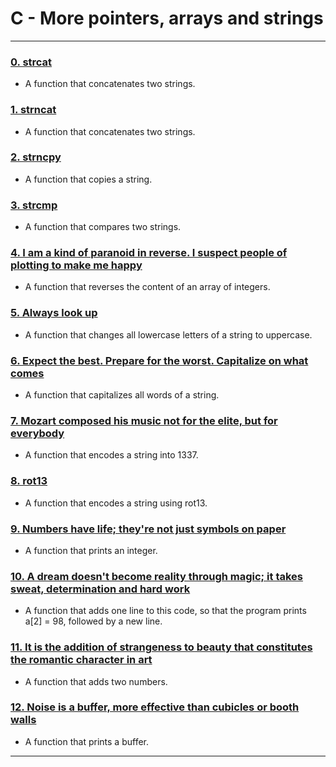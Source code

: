 # C - More pointers, arrays and strings

----

### [0. strcat](./0-strcat.c)
* A function that concatenates two strings.


### [1. strncat](./1-strncat.c)
* A function that concatenates two strings.


### [2. strncpy](./2-strncpy.c)
* A function that copies a string.


### [3. strcmp](./3-strcmp.c)
* A function that compares two strings.


### [4. I am a kind of paranoid in reverse. I suspect people of plotting to make me happy](./4-rev_array.c)
* A function that reverses the content of an array of integers.


### [5. Always look up](./5-string_toupper.c)
* A function that changes all lowercase letters of a string to uppercase.


### [6. Expect the best. Prepare for the worst. Capitalize on what comes](./6-cap_string.c)
* A function that capitalizes all words of a string.


### [7. Mozart composed his music not for the elite, but for everybody](./7-leet.c)
* A function that encodes a string into 1337.


### [8. rot13](./8-rot13.c)
* A function that encodes a string using rot13.


### [9. Numbers have life; they're not just symbols on paper](./100-print_number.c)
* A function that prints an integer.


### [10. A dream doesn't become reality through magic; it takes sweat, determination and hard work](./101-magic.c)
* A function that adds one line to this code, so that the program prints a[2] = 98, followed by a new line.


### [11. It is the addition of strangeness to beauty that constitutes the romantic character in art](./102-infinite_add.c)
* A function that adds two numbers.


### [12. Noise is a buffer, more effective than cubicles or booth walls](./103-print_buffer.c)
* A function that prints a buffer.

---

